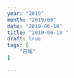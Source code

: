 ```yaml
---
year: "2019"
month: "2019/06"
date: "2019-06-10"
title: "2019-06-10 "
draft: true
tags: [
    "日報"
]

---
```



